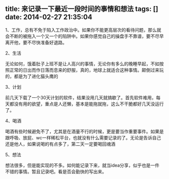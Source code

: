 title: 来记录一下最近一段时间的事情和想法
tags: []
date: 2014-02-27 21:35:04
---

1、工作，总有不免于陷入工作政治中。如果你不能更高层次的看待问题，那么就会不断的被拖入一个又一个的陷阱中。如果你感觉自己的操盘手不靠谱，要不尽早离开他，要不尽快准备好退路。

2、生活

无论如何，饿着肚子上班不是让人高兴的事情，无论你有多么的晚睡早起，不如按照正常的日出而作日落而息来的舒服，真的，地球上就适合这种事情。颠倒过来玩的，都是为了进化猫头鹰的

3、计划

前几天下载了一个30天计划的软件，结果没用几天就搞歇了。首先软件难用，每天都没有用的欲望，重点是人还懒，基本是能拖就拖，这么不干脆都好几天没运行了。
<!--more-->
4、喝酒

喝酒有些时候避免不了，尤其是在酒量不行的时候，更是要当作重要事件。如果是跟呼吸、放屁、wc一样稀松平台，也就没有什么需要记录的了。无论是告诉自己还是他人，如果说喝的有点多了，第二天一定要喝回魂酒

5、想法

想法很多，但是能实现的不多。如何能记录下来，就当idea分享，似乎也是一件不错的事情。暂且记录吧。看是否会勤快的写出来。